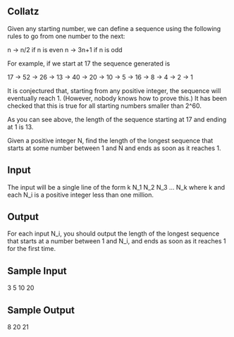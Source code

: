 Collatz
-------

Given any starting number, we can define a sequence using the following
rules to go from one number to the next:

n -> n/2 if n is even
n -> 3n+1 if n is odd

For example, if we start at 17 the sequence generated is

17 -> 52 -> 26 -> 13 -> 40 -> 20 -> 10 -> 5 -> 16 -> 8 -> 4 -> 2 -> 1

It is conjectured that, starting from any positive integer, the sequence
will eventually reach 1.  (However, nobody knows how to prove this.)
It has been checked that this is true for all starting numbers smaller
than 2^60.

As you can see above, the length of the sequence starting at 17 and 
ending at 1 is 13.

Given a positive integer N, find the length of the longest sequence 
that starts at some number between 1 and N and ends as soon as it
reaches 1.

Input
-----

The input will be a single line of the form
k N_1 N_2 N_3 ... N_k
where k and each N_i is a positive integer less than one million.

Output
------

For each input N_i, you should output the length of the longest sequence
that starts at a number between 1 and N_i, and ends as soon as it reaches
1 for the first time.

Sample Input
------------

3 5 10 20

Sample Output
-------------

8
20
21
